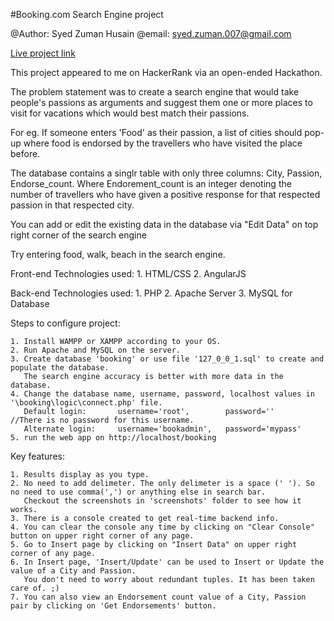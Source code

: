 #Booking.com Search Engine project

@Author:	Syed Zuman Husain
@email:		syed.zuman.007@gmail.com

<a href="http://izuman.cu.cc/projects/Booking.com/" target="_blank">Live project link</a>

This project appeared to me on HackerRank via an open-ended Hackathon.

The problem statement was to create a search engine that would take people's passions as arguments and suggest them one or more places to visit for vacations which would best match their passions.

For eg. If someone enters 'Food' as their passion, a list of cities should pop-up where food is endorsed by the travellers who have visited the place before.

The database contains a singlr table with only three columns: City, Passion, Endorse_count. Where Endorement_count is an integer denoting the number of travellers who have given a positive response for that respected passion in that respected city.

You can add or edit the existing data in the database via "Edit Data" on top right corner of the search engine

Try entering food, walk, beach in the search engine.

Front-end Technologies used:
	1. HTML/CSS
	2. AngularJS
	
Back-end Technologies used:
	1. PHP
	2. Apache Server
	3. MySQL for Database
	
Steps to configure project:

	1. Install WAMPP or XAMPP according to your OS.
	2. Run Apache and MySQL on the server.
	3. Create database 'booking' or use file '127_0_0_1.sql' to create and populate the database.
	   The search engine accuracy is better with more data in the database.
	4. Change the database name, username, password, localhost values in '\booking\logic\connect.php' file.
	   Default login: 		username='root',		password=''			//There is no password for this username.
	   Alternate login:		username='bookadmin',	password='mypass'
	5. run the web app on http://localhost/booking

Key features:

	1. Results display as you type.
	2. No need to add delimeter. The only delimeter is a space (' '). So no need to use comma(',') or anything else in search bar.
	   Checkout the screenshots in 'screenshots' folder to see how it works.
	3. There is a console created to get real-time backend info.
	4. You can clear the console any time by clicking on "Clear Console" button on upper right corner of any page.
	5. Go to Insert page by clicking on "Insert Data" on upper right corner of any page.
	6. In Insert page, 'Insert/Update' can be used to Insert or Update the value of a City and Passion.
	   You don't need to worry about redundant tuples. It has been taken care of. ;)
	7. You can also view an Endorsement count value of a City, Passion pair by clicking on 'Get Endorsements' button.